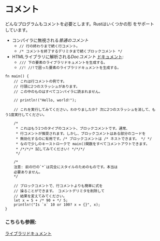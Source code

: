 # コメント

どんなプログラムもコメントを必要とします。Rustはいくつかの形
をサポートしています。

* コンパイラに無視される*普通のコメント*
   * `// 行の終わりまで続く行コメント。`
   * `/* コメントを終了するデリミタまで続くブロックコメント */`
* HTMLライブラリに解析される*Docコメント*
  [ドキュメント][docs]:
   * `/// 下の要素のライブラリドキュメントを生成する。`
   * `//! //!で囲った要素のライブラリドキュメントを生成する。`

```rust,editable
fn main() {
    // これは行コメントの例です。
    // 行頭に2つのスラッシュがあります。
    // この中のものはすべてコンパイラに読まれません。

    // println!("Hello, world!");

    // これを実行してみてください。わかりましたか? 次に2つのスラッシュを消して、もう1度実行してください。

    /* 
     * これはもう1つのタイプのコメント、ブロックコメントです。通常、
     * 行コメントが推奨されます。しかし、ブロックコメントはある部分のコードを
     * 無効化するのに有用です。/* ブロックコメントは /* ネストできます。 */ */
     * なので少しのキーストロークで main()関数をすべてコメントアウトできます。
     * /*/*/* 試してみてください! */*/*/
     */

    /*
    注意: 前の行の`*`は完全にスタイルのためのものです。本当は
    必要ありません。
    */

    // ブロックコメントで、行コメントよりも簡単に式を
    // 操ることができます。 コメントデリミタを削除して
    // 結果を変えてみてください。
    let x = 5 + /* 90 + */ 5;
    println!("Is `x` 10 or 100? x = {}", x);
}

```

### こちらも参照:

[ライブラリドキュメント][docs]

[docs]: ../meta/doc.md
